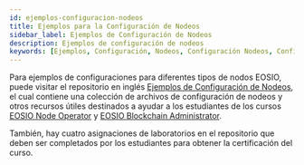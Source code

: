 ```yaml
---
id: ejemplos-configuracion-nodeos
title: Ejemplos para la Configuración de Nodeos 
sidebar_label: Ejemplos de Configuración de Nodeos 
description: Ejemplos de configuración de nodeos
keywords: [Ejemplos, Configuración, Nodeos, Configuración Nodeos, Configuración Nodeos EOS, EOS, EOS Costa Rica, ¿Cómo configurar un nodo?, ¿Cómo configurar un nodo EOS?, ¿Qué es Nodeos?]
---
```


Para ejemplos de configuraciones para diferentes tipos de nodos EOSIO, puede visitar el repositorio en inglés [Ejemplos de Configuración de Nodeos](https://github.com/eoscostarica/sample-nodeos-configs), el cual contiene una colección de archivos de configuración de nodeos y otros recursos útiles destinados a ayudar a los estudiantes de los cursos [EOSIO Node Operator](https://training.eos.io/courses/eosio-node-operator) y [EOSIO Blockchain Administrator](https://training.eos.io/courses/eosio-blockchain-adminstrator).

También, hay cuatro asignaciones de laboratorios en el repositorio que deben ser completados por los estudiantes para obtener la certificación del curso.
